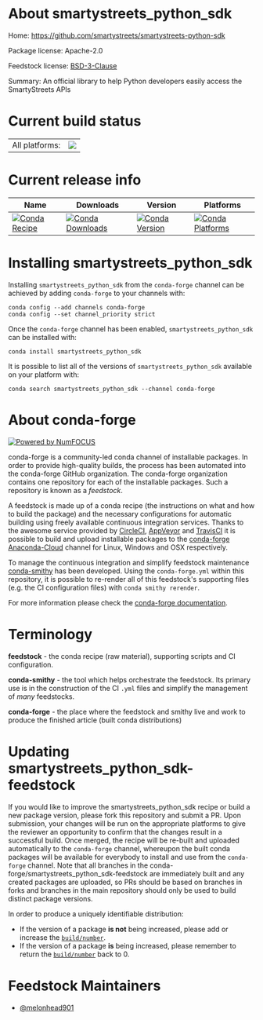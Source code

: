 About smartystreets_python_sdk
==============================

Home: https://github.com/smartystreets/smartystreets-python-sdk

Package license: Apache-2.0

Feedstock license: [BSD-3-Clause](https://github.com/conda-forge/smartystreets_python_sdk-feedstock/blob/main/LICENSE.txt)

Summary: An official library to help Python developers easily access the SmartyStreets APIs

Current build status
====================


<table><tr><td>All platforms:</td>
    <td>
      <a href="https://dev.azure.com/conda-forge/feedstock-builds/_build/latest?definitionId=12023&branchName=main">
        <img src="https://dev.azure.com/conda-forge/feedstock-builds/_apis/build/status/smartystreets_python_sdk-feedstock?branchName=main">
      </a>
    </td>
  </tr>
</table>

Current release info
====================

| Name | Downloads | Version | Platforms |
| --- | --- | --- | --- |
| [![Conda Recipe](https://img.shields.io/badge/recipe-smartystreets_python_sdk-green.svg)](https://anaconda.org/conda-forge/smartystreets_python_sdk) | [![Conda Downloads](https://img.shields.io/conda/dn/conda-forge/smartystreets_python_sdk.svg)](https://anaconda.org/conda-forge/smartystreets_python_sdk) | [![Conda Version](https://img.shields.io/conda/vn/conda-forge/smartystreets_python_sdk.svg)](https://anaconda.org/conda-forge/smartystreets_python_sdk) | [![Conda Platforms](https://img.shields.io/conda/pn/conda-forge/smartystreets_python_sdk.svg)](https://anaconda.org/conda-forge/smartystreets_python_sdk) |

Installing smartystreets_python_sdk
===================================

Installing `smartystreets_python_sdk` from the `conda-forge` channel can be achieved by adding `conda-forge` to your channels with:

```
conda config --add channels conda-forge
conda config --set channel_priority strict
```

Once the `conda-forge` channel has been enabled, `smartystreets_python_sdk` can be installed with:

```
conda install smartystreets_python_sdk
```

It is possible to list all of the versions of `smartystreets_python_sdk` available on your platform with:

```
conda search smartystreets_python_sdk --channel conda-forge
```


About conda-forge
=================

[![Powered by
NumFOCUS](https://img.shields.io/badge/powered%20by-NumFOCUS-orange.svg?style=flat&colorA=E1523D&colorB=007D8A)](https://numfocus.org)

conda-forge is a community-led conda channel of installable packages.
In order to provide high-quality builds, the process has been automated into the
conda-forge GitHub organization. The conda-forge organization contains one repository
for each of the installable packages. Such a repository is known as a *feedstock*.

A feedstock is made up of a conda recipe (the instructions on what and how to build
the package) and the necessary configurations for automatic building using freely
available continuous integration services. Thanks to the awesome service provided by
[CircleCI](https://circleci.com/), [AppVeyor](https://www.appveyor.com/)
and [TravisCI](https://travis-ci.com/) it is possible to build and upload installable
packages to the [conda-forge](https://anaconda.org/conda-forge)
[Anaconda-Cloud](https://anaconda.org/) channel for Linux, Windows and OSX respectively.

To manage the continuous integration and simplify feedstock maintenance
[conda-smithy](https://github.com/conda-forge/conda-smithy) has been developed.
Using the ``conda-forge.yml`` within this repository, it is possible to re-render all of
this feedstock's supporting files (e.g. the CI configuration files) with ``conda smithy rerender``.

For more information please check the [conda-forge documentation](https://conda-forge.org/docs/).

Terminology
===========

**feedstock** - the conda recipe (raw material), supporting scripts and CI configuration.

**conda-smithy** - the tool which helps orchestrate the feedstock.
                   Its primary use is in the construction of the CI ``.yml`` files
                   and simplify the management of *many* feedstocks.

**conda-forge** - the place where the feedstock and smithy live and work to
                  produce the finished article (built conda distributions)


Updating smartystreets_python_sdk-feedstock
===========================================

If you would like to improve the smartystreets_python_sdk recipe or build a new
package version, please fork this repository and submit a PR. Upon submission,
your changes will be run on the appropriate platforms to give the reviewer an
opportunity to confirm that the changes result in a successful build. Once
merged, the recipe will be re-built and uploaded automatically to the
`conda-forge` channel, whereupon the built conda packages will be available for
everybody to install and use from the `conda-forge` channel.
Note that all branches in the conda-forge/smartystreets_python_sdk-feedstock are
immediately built and any created packages are uploaded, so PRs should be based
on branches in forks and branches in the main repository should only be used to
build distinct package versions.

In order to produce a uniquely identifiable distribution:
 * If the version of a package **is not** being increased, please add or increase
   the [``build/number``](https://docs.conda.io/projects/conda-build/en/latest/resources/define-metadata.html#build-number-and-string).
 * If the version of a package **is** being increased, please remember to return
   the [``build/number``](https://docs.conda.io/projects/conda-build/en/latest/resources/define-metadata.html#build-number-and-string)
   back to 0.

Feedstock Maintainers
=====================

* [@melonhead901](https://github.com/melonhead901/)


